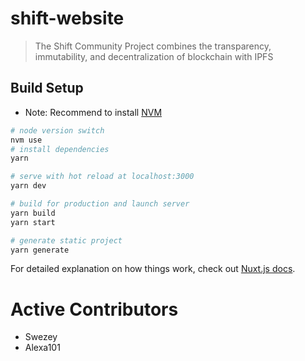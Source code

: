 # shift-website

> The Shift Community Project combines the transparency, immutability, and decentralization of blockchain with IPFS

## Build Setup
* Note: Recommend to install [NVM](https://github.com/nvm-sh/nvm)
``` bash
# node version switch
nvm use
# install dependencies
yarn

# serve with hot reload at localhost:3000
yarn dev

# build for production and launch server
yarn build
yarn start

# generate static project
yarn generate
```

For detailed explanation on how things work, check out [Nuxt.js docs](https://nuxtjs.org).

# Active Contributors
* Swezey
* Alexa101